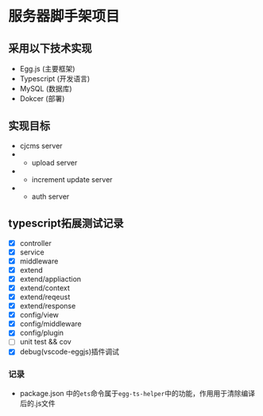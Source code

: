 # 服务器脚手架项目

## 采用以下技术实现
- Egg.js (主要框架)
- Typescript (开发语言)
- MySQL (数据库)
- Dokcer (部署)

## 实现目标
- cjcms server
- - upload server
- - increment update server
- - auth server

## typescript拓展测试记录
- [x] controller
- [x] service
- [x] middleware
- [x] extend
- [x] extend/appliaction
- [x] extend/context
- [x] extend/reqeust
- [x] extend/response
- [x] config/view
- [x] config/middleware
- [x] config/plugin
- [ ] unit test && cov
- [x] debug(vscode-eggjs)插件调试

### 记录
- package.json 中的`ets`命令属于`egg-ts-helper`中的功能，作用用于清除编译后的.js文件